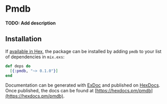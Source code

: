 # Pmdb

**TODO: Add description**

## Installation

If [available in Hex](https://hex.pm/docs/publish), the package can be installed
by adding `pmdb` to your list of dependencies in `mix.exs`:

```elixir
def deps do
  [{:pmdb, "~> 0.1.0"}]
end
```

Documentation can be generated with [ExDoc](https://github.com/elixir-lang/ex_doc)
and published on [HexDocs](https://hexdocs.pm). Once published, the docs can
be found at [https://hexdocs.pm/pmdb](https://hexdocs.pm/pmdb).

